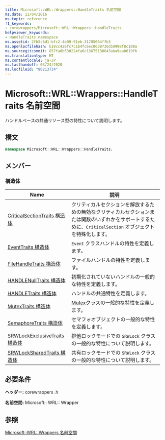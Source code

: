 ```yaml
---
title: Microsoft::WRL::Wrappers::HandleTraits 名前空間
ms.date: 11/04/2016
ms.topic: reference
f1_keywords:
- corewrappers/Microsoft::WRL::Wrappers::HandleTraits
helpviewer_keywords:
- HandleTraits namespace
ms.assetid: 2fb5c6d1-bfc2-4e09-91eb-31705064ffb3
ms.openlocfilehash: b19cc426fc7c1b4fc6ec0638730d59998f8c108a
ms.sourcegitcommit: 857fa6b530224fa6c18675138043aba9aa0619fb
ms.translationtype: MT
ms.contentlocale: ja-JP
ms.lasthandoff: 03/24/2020
ms.locfileid: "80213734"
---
```

# <a name="microsoftwrlwrappershandletraits-namespace"></a>Microsoft::WRL::Wrappers::HandleTraits 名前空間

ハンドルベースの共通リソース型の特性について説明します。

## <a name="syntax"></a>構文

```cpp
namespace Microsoft::WRL::Wrappers::HandleTraits;
```

## <a name="members"></a>メンバー

### <a name="structures"></a>構造体

|Name|説明|
|----------|-----------------|
|[CriticalSectionTraits 構造体](criticalsectiontraits-structure.md)|クリティカルセクションを解放するための無効なクリティカルセクションまたは関数のいずれかをサポートするために、`CriticalSection` オブジェクトを特殊化します。|
|[EventTraits 構造体](eventtraits-structure.md)|`Event` クラスハンドルの特性を定義します。|
|[FileHandleTraits 構造体](filehandletraits-structure.md)|ファイルハンドルの特性を定義します。|
|[HANDLENullTraits 構造体](handlenulltraits-structure.md)|初期化されていないハンドルの一般的な特性を定義します。|
|[HANDLETraits 構造体](handletraits-structure.md)|ハンドルの共通特性を定義します。|
|[MutexTraits 構造体](mutextraits-structure.md)|[Mutex](mutex-class.md)クラスの一般的な特性を定義します。|
|[SemaphoreTraits 構造体](semaphoretraits-structure.md)|セマフォオブジェクトの一般的な特性を定義します。|
|[SRWLockExclusiveTraits 構造体](srwlockexclusivetraits-structure.md)|排他ロックモードでの `SRWLock` クラスの一般的な特性について説明します。|
|[SRWLockSharedTraits 構造体](srwlocksharedtraits-structure.md)|共有ロックモードでの `SRWLock` クラスの一般的な特性について説明します。|

## <a name="requirements"></a>必要条件

**ヘッダー:** corewrappers .h

**名前空間:** Microsoft:: WRL:: Wrapper

## <a name="see-also"></a>参照

[Microsoft::WRL::Wrappers 名前空間](microsoft-wrl-wrappers-namespace.md)
